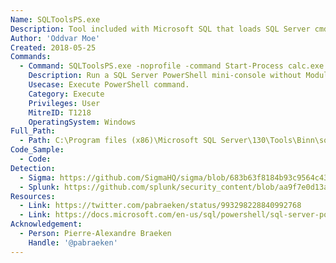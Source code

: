 ```yaml
---
Name: SQLToolsPS.exe
Description: Tool included with Microsoft SQL that loads SQL Server cmdlts. A replacement for sqlps.exe. Successor to sqlps.exe in SQL Server 2016+.
Author: 'Oddvar Moe'
Created: 2018-05-25
Commands:
  - Command: SQLToolsPS.exe -noprofile -command Start-Process calc.exe
    Description: Run a SQL Server PowerShell mini-console without Module and ScriptBlock Logging.
    Usecase: Execute PowerShell command.
    Category: Execute
    Privileges: User
    MitreID: T1218
    OperatingSystem: Windows
Full_Path:
  - Path: C:\Program files (x86)\Microsoft SQL Server\130\Tools\Binn\sqlps.exe
Code_Sample:
  - Code:
Detection:
  - Sigma: https://github.com/SigmaHQ/sigma/blob/683b63f8184b93c9564c4310d10c571cbe367e1e/rules/windows/process_creation/proc_creation_win_mssql_sqltoolsps_susp_execution.yml
  - Splunk: https://github.com/splunk/security_content/blob/aa9f7e0d13a61626c69367290ed1b7b71d1281fd/docs/_posts/2021-10-05-suspicious_copy_on_system32.md
Resources:
  - Link: https://twitter.com/pabraeken/status/993298228840992768
  - Link: https://docs.microsoft.com/en-us/sql/powershell/sql-server-powershell?view=sql-server-2017
Acknowledgement:
  - Person: Pierre-Alexandre Braeken
    Handle: '@pabraeken'
---
```

